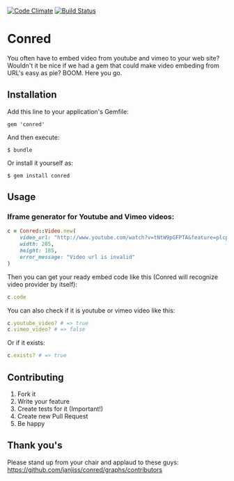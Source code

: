 [![Code Climate](https://codeclimate.com/github/janjiss/conred.png)](https://codeclimate.com/github/janjiss/conred)
[![Build Status](https://travis-ci.org/janjiss/conred.png?branch=master)](https://travis-ci.org/janjiss/conred)

# Conred

You often have to embed video from youtube and vimeo to your web site? Wouldn't it be nice if we had a gem that could make video embeding from URL's easy as pie? BOOM. Here you go.

## Installation

Add this line to your application's Gemfile:

    gem 'conred'

And then execute:

    $ bundle

Or install it yourself as:

    $ gem install conred

## Usage

### Iframe generator for Youtube and Vimeo videos:

```ruby
c = Conred::Video.new(
	video_url: "http://www.youtube.com/watch?v=tNtW9pGFPTA&feature=plcp", 
	width: 285, 
	height: 185,
	error_message: "Video url is invalid"
)
```

Then you can get your ready embed code like this (Conred will recognize video provider by itself):

```ruby
c.code
```
    
You can also check if it is youtube or vimeo video like this:

```ruby
c.youtube_video? # => true
c.vimeo_video? # => false
```
    
Or if it exists:

```ruby
c.exists? # => true
```

## Contributing

1. Fork it
2. Write your feature
3. Create tests for it (Important!)
4. Create new Pull Request
5. Be happy

## Thank you's

Please stand up from your chair and applaud to these guys: https://github.com/janjiss/conred/graphs/contributors
